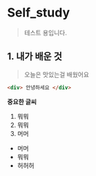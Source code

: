# Self_study

> 테스트 용입니다. 

## 1. 내가 배운 것
> 오늘은 맛있는걸 배웠어요

```html
<div> 안녕하세요 </div>
```

**중요한 글씨**  

1. 뭐뭐
2. 뭐뭐
3. 머머

- 머머
- 뭐뭐
- 허허허


